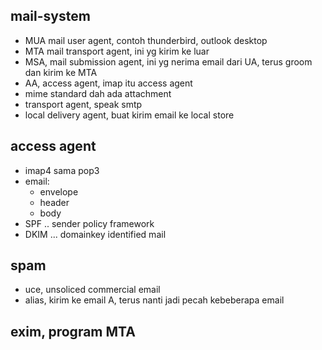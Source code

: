 ## mail-system
- MUA mail user agent, contoh thunderbird, outlook desktop
- MTA mail transport agent, ini yg kirim ke luar
- MSA, mail submission agent, ini yg nerima email dari UA, terus groom dan kirim ke MTA
- AA, access agent, imap itu access agent
- mime standard dah ada attachment
- transport agent, speak smtp
- local delivery agent, buat kirim email ke local store

## access agent
- imap4 sama pop3
- email:
    - envelope
    - header
    - body
- SPF .. sender policy framework
- DKIM ... domainkey identified mail

## spam
- uce, unsoliced commercial email
-  alias, kirim ke email A, terus nanti jadi pecah kebeberapa email

## exim, program MTA
